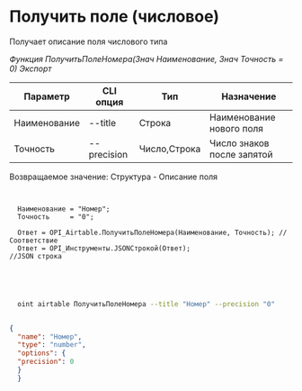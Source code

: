 ﻿---
sidebar_position: 4
---

# Получить поле (числовое)
 Получает описание поля числового типа


*Функция ПолучитьПолеНомера(Знач Наименование, Знач Точность = 0) Экспорт*

  | Параметр | CLI опция | Тип | Назначение |
  |-|-|-|-|
  | Наименование | --title | Строка | Наименование нового поля |
  | Точность | --precision | Число,Строка | Число знаков после запятой |

  
  Возвращаемое значение:   Структура -  Описание поля

```bsl title="Пример кода"
	
  
  Наименование = "Номер";
  Точность     = "0";
  
  Ответ = OPI_Airtable.ПолучитьПолеНомера(Наименование, Точность); //Соответствие
  Ответ = OPI_Инструменты.JSONСтрокой(Ответ);                      //JSON строка
  

	
```

```sh title="Пример команды CLI"
    
  oint airtable ПолучитьПолеНомера --title "Номер" --precision "0"


```


```json title="Результат"

{
  "name": "Номер",
  "type": "number",
  "options": {
  "precision": 0
  }
  }

```
